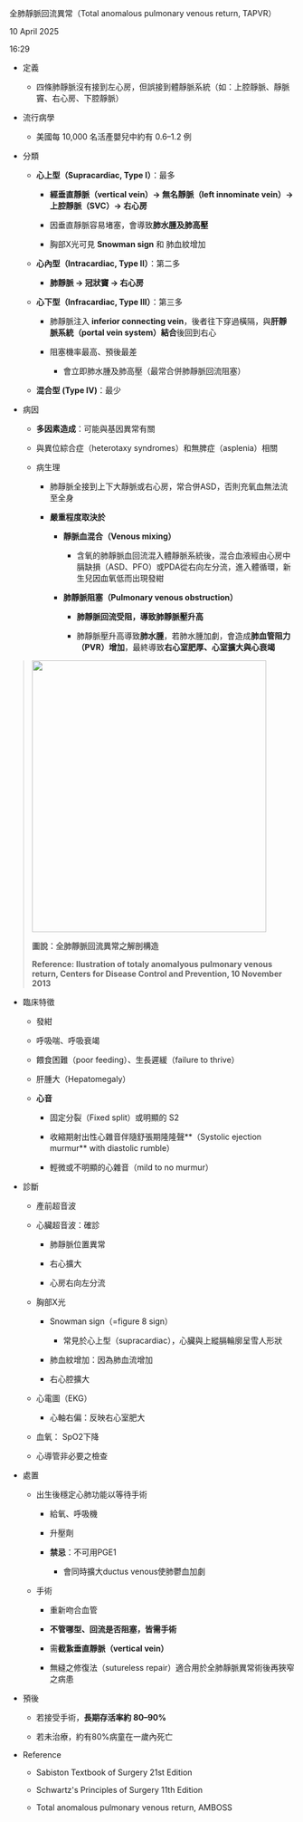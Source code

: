 全肺靜脈回流異常（Total anomalous pulmonary venous return, TAPVR）

10 April 2025

16:29

- 定義

  - 四條肺靜脈沒有接到左心房，但誤接到體靜脈系統（如：上腔靜脈、靜脈竇、右心房、下腔靜脈）

- 流行病學

  - 美國每 10,000 名活產嬰兒中約有 0.6–1.2 例

- 分類

  - **心上型（Supracardiac, Type I）**：最多

    - **經垂直靜脈（vertical vein）→ 無名靜脈（left innominate vein）→ 上腔靜脈（SVC）→ 右心房**

    - 因垂直靜脈容易堵塞，會導致**肺水腫及肺高壓**

    - 胸部X光可見 **Snowman sign** 和 肺血紋增加

  - **心內型（Intracardiac, Type II）**：第二多

    - **肺靜脈 → 冠狀竇 → 右心房**

  - **心下型（Infracardiac, Type III）**：第三多

    - 肺靜脈注入 **inferior connecting vein**，後者往下穿過橫隔，與**肝靜脈系統（portal vein system）結合**後回到右心

    - 阻塞機率最高、預後最差

      - 會立即肺水腫及肺高壓（最常合併肺靜脈回流阻塞）

  - **混合型 (Type IV)**：最少

- 病因

  - **多因素造成**：可能與基因異常有關

  - 與異位綜合症（heterotaxy syndromes）和無脾症（asplenia）相關

  - 病生理

    - 肺靜脈全接到上下大靜脈或右心房，常合併ASD，否則充氧血無法流至全身

    - **嚴重程度取決於**

      - **靜脈血混合（Venous mixing）**

        - 含氧的肺靜脈血回流混入體靜脈系統後，混合血液經由心房中膈缺損（ASD、PFO）或PDA從右向左分流，進入體循環，新生兒因血氧低而出現發紺

      - **肺靜脈阻塞（Pulmonary venous obstruction）**

        - **肺靜脈回流受阻，導致肺靜脈壓升高**

        - 肺靜脈壓升高導致**肺水腫**，若肺水腫加劇，會造成**肺血管阻力（PVR）增加**，最終導致**右心室肥厚、心室擴大與心衰竭**

> <img src="C:\Users\ai\AppData\Local\Temp\國考中文醫學知識網站架設計畫\pandoc/media/image1.png" style="width:4.3125in;height:5in" />
>
> **圖說：全肺靜脈回流異常之解剖構造**
>
> **Reference: Ilustration of totaly anomalyous pulmonary venous return, Centers for Disease Control and Prevention, 10 November 2013**

- 臨床特徵

  - 發紺

  - 呼吸喘、呼吸衰竭

  - 餵食困難（poor feeding）、生長遲緩（failure to thrive）

  - 肝腫大（Hepatomegaly）

  - **心音**

    - 固定分裂（Fixed split）或明顯的 S2

    - 收縮期射出性心雜音伴隨舒張期隆隆聲**（Systolic ejection murmur** with diastolic rumble）

    - 輕微或不明顯的心雜音（mild to no murmur）

- 診斷

  - 產前超音波

  - 心臟超音波：確診

    - 肺靜脈位置異常

    - 右心擴大

    - 心房右向左分流

  - 胸部X光

    - Snowman sign（=figure 8 sign）

      - 常見於心上型（supracardiac），心臟與上縱膈輪廓呈雪人形狀

    - 肺血紋增加：因為肺血流增加

    - 右心腔擴大

  - 心電圖（EKG）

    - 心軸右偏：反映右心室肥大

  - 血氧： SpO2下降

  - 心導管非必要之檢查

- 處置

  - 出生後穩定心肺功能以等待手術

    - 給氧、呼吸機

    - 升壓劑

    - **禁忌**：不可用PGE1

      - 會同時擴大ductus venous使肺鬱血加劇

  - 手術

    - 重新吻合血管

    - **不管哪型、回流是否阻塞，皆需手術**

    - 需**截紥垂直靜脈（vertical vein）**

    - 無縫之修復法（sutureless repair）適合用於全肺靜脈異常術後再狹窄之病患

- 預後

  - 若接受手術，**長期存活率約 80–90%**

  - 若未治療，約有80%病童在一歲內死亡

<!-- -->

- Reference

  - Sabiston Textbook of Surgery 21st Edition

  - Schwartz's Principles of Surgery 11th Edition

  - Total anomalous pulmonary venous return, AMBOSS
